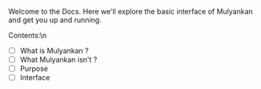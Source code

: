 Welcome to the Docs.
Here we'll explore the basic interface of Mulyankan and get you up and running.

Contents:\n
- [ ] What is Mulyankan ?
- [ ] What Mulyankan isn't ?
- [ ] Purpose
- [ ] Interface

